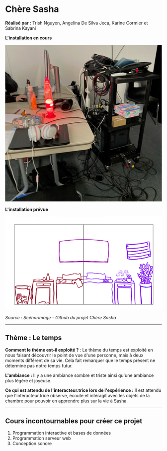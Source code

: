 # Chère Sasha

**Réalisé par :** Trish Nguyen, Angelina De Silva Jeca, Karine Cormier et Sabrina Kayani

**L'installation en cours** 

 ![cours](medias/photographies/sasha_installation_cours.png)

**L'installation prévue** 

 ![prevu](medias/photographies/sasha_installation_prevue.png)

*Source : Scénarimage - Github du projet Chère Sasha*

---

## Thème : Le temps

**Comment le thème est-il exploité ?** : Le thème du temps est exploité en nous faisant découvrir le point de vue d'une personne, mais à deux moments différent de sa vie. Cela fait remarquer que le temps présent ne détermine pas notre temps futur.

**L'ambiance :** Il y a une ambiance sombre et triste ainsi qu'une ambiance plus légère et joyeuse.

**Ce qui est attendu de l'interacteur.trice lors de l'expérience :** Il est attendu que l'interacteur.trice observe, écoute et intéragit avec les objets de la chambre pour pouvoir en apprendre plus sur la vie à Sasha.

---

## Cours incontournables pour créer ce projet

1. Programmation interactive et bases de données
2. Programmation serveur web
3. Conception sonore

